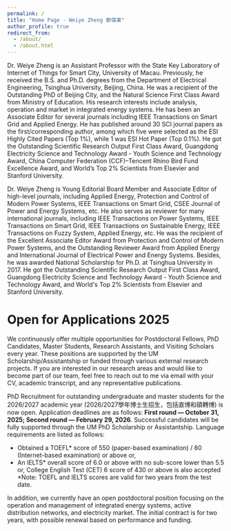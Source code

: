 ```yaml
---
permalink: /
title: "Home Page - Weiye Zheng 鄭偉業"
author_profile: true
redirect_from: 
  - /about/
  - /about.html
---
```


Dr. Weiye Zheng is an Assistant Professor with the State Key Laboratory of Internet of Things for Smart City, University of Macau. Previously, he received the B.S. and Ph.D. degrees from the Department of Electrical Engineering, Tsinghua University, Beijing, China. He was a recipient of the Outstanding PhD of Beijing City, and the Natural Science First Class Award from Ministry of Education. His research interests include analysis, operation and market in integrated energy systems. He has been an Associate Editor for several journals including IEEE Transactions on Smart Grid and Applied Energy. He has published around 30 SCI journal papers as the first/corresponding author, among which five were selected as the ESI Highly Cited Papers (Top 1%), while 1 was ESI Hot Paper (Top 0.1%). He got the Outstanding Scientific Research Output First Class Award, Guangdong Electricity Science and Technology Award - Youth Science and Technology Award, China Computer Federation (CCF)–Tencent Rhino Bird Fund Excellence Award, and World’s Top 2% Scientists from Elsevier and Stanford University.

Dr. Weiye Zheng is Young Editorial Board Member and Associate Editor of high-level journals, including Applied Energy, Protection and Control of Modern Power Systems, IEEE Transactions on Smart Grid, CSEE Journal of Power and Energy Systems, etc. He also serves as reviewer for many international journals, including IEEE Transactions on Power Systems, IEEE Transactions on Smart Grid, IEEE Transactions on Sustainable Energy, IEEE Transactions on Fuzzy System, Applied Energy, etc. He was the recipient of the Excellent Associate Editor Award from Protection and Control of Modern Power Systems, and the Outstanding Reviewer Award from Applied Energy and International Journal of Electrical Power and Energy Systems. Besides, he was awarded National Scholarship for Ph.D. at Tsinghua University in 2017. He got the Outstanding Scientific Research Output First Class Award, Guangdong Electricity Science and Technology Award - Youth Science and Technology Award, and World's Top 2% Scientists from Elsevier and Stanford University.


Open for Applications 2025
======
We continuously offer multiple opportunities for Postdoctoral Fellows, PhD Candidates, Master Students, Research Assistants, and Visiting Scholars every year. These positions are supported by the UM Scholarship/Assistantship or funded through various external research projects. If you are interested in our research areas and would like to become part of our team, feel free to reach out to me via email with your CV, academic transcript, and any representative publications.

PhD Recruitment for outstanding undergraduate and master students for the 2026/2027 academic year (2026/2027學年博士生招生，包括直博和碩轉博) is now open. Application deadlines are as follows: **First round — October 31, 2025; Second round — February 29, 2026**. Successful candidates will be fully supported through the UM PhD Scholarship or Assistantship. Language requirements are listed as follows:
- Obtained a TOEFL* score of 550 (paper-based examination) / 80 (Internet-based examination) or above or,
- An IELTS* overall score of 6.0 or above with no sub-score lower than 5.5 or, College English Test (CET) 6 score of 430 or above is also accepted
*Note: TOEFL and IELTS scores are valid for two years from the test date.

In addition, we currently have an open postdoctoral position focusing on the operation and management of integrated energy systems, active distribution networks, and electricity market. The initial contract is for two years, with possible renewal based on performance and funding.



